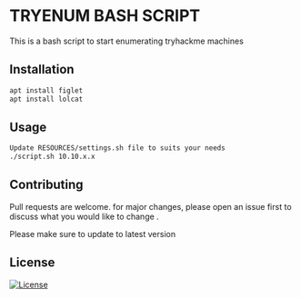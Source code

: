 # TRYENUM BASH SCRIPT

This is a bash script to start enumerating tryhackme machines 

## Installation 
```bash
apt install figlet 
apt install lolcat 
```

## Usage 
```bash
Update RESOURCES/settings.sh file to suits your needs
./script.sh 10.10.x.x
```
## Contributing 

<p> Pull requests are welcome. for major changes, please open an issue first to discuss what you would like to change .</p>
<p> Please make sure to update to latest version </p>

## License

[![License](https://img.shields.io/badge/License-EPL%201.0-red.svg)](https://opensource.org/licenses/EPL-1.0)


